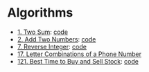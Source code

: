 # Algorithms

 - [1. Two Sum](https://leetcode.com/problems/two-sum/):
   [code](two-sum.cpp)
 - [2. Add Two
   Numbers](https://leetcode.com/problems/add-two-numbers/):
   [code](add-two-numbers.cpp)
 - [7. Reverse
   Integer](https://leetcode.com/problems/reverse-integer/):
   [code](reverse-integer.cpp)
 - [17. Letter Combinations of a Phone
   Number](letter-combinations-of-a-phone-number.md)
 - [121. Best Time to Buy and Sell
   Stock](https://leetcode.com/problems/best-time-to-buy-and-sell-stock/):
   [code](best-time-to-buy-and-sell-stock.cpp)

